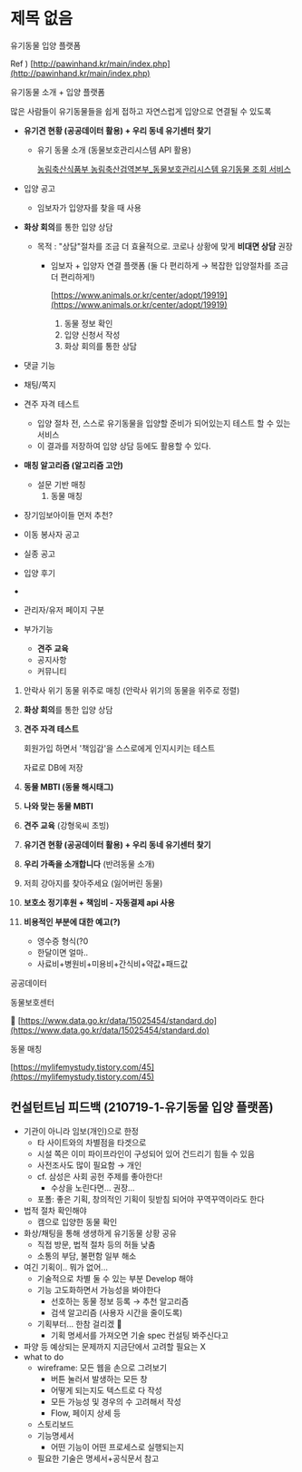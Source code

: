 # 제목 없음

유기동물 입양 플랫폼

Ref ) [http://pawinhand.kr/main/index.php](http://pawinhand.kr/main/index.php)

유기동물 소개 + 입양 플랫폼

많은 사람들이 유기동물들을 쉽게 접하고 자연스럽게 입양으로 연결될 수 있도록

- **유기견 현황 (공공데이터 활용) + 우리 동네 유기센터 찾기**
    - 유기 동물 소개 (동물보호관리시스템 API 활용)

        [농림축산식품부 농림축산검역본부_동물보호관리시스템 유기동물 조회 서비스](https://www.data.go.kr/data/15001096/openapi.do)

- 입양 공고
    - 임보자가 입양자를 찾을 때 사용

- **화상 회의**를 통한 입양 상담
    - 목적 : "상담"절차를 조금 더 효율적으로. 코로나 상황에 맞게 **비대면 상담** 권장
        - 임보자 + 입양자 연결 플랫폼 (둘 다 편리하게 → 복잡한 입양절차를 조금 더 편리하게!)

            [https://www.animals.or.kr/center/adopt/19919](https://www.animals.or.kr/center/adopt/19919)

            1. 동물 정보 확인
            2. 입양 신청서 작성
            3. 화상 회의를 통한 상담
- 댓글 기능
- 채팅/쪽지
- 견주 자격 테스트
    - 입양 절차 전, 스스로 유기동물을 입양할 준비가 되어있는지 테스트 할 수 있는 서비스
    - 이 결과를 저장하여 입양 상담 등에도 활용할 수 있다.

- **매칭 알고리즘 (알고리즘 고안)**
    - 설문 기반 매칭
        1. 동물 매칭

- 장기임보아이들 먼저 추천?
- 이동 봉사자 공고
- 실종 공고
- 입양 후기

- 
- 관리자/유저 페이지  구분

- 부가기능
    - **견주 교육**
    - 공지사항
    - 커뮤니티

1. 안락사 위기 동물 위주로 매칭 (안락사 위기의 동물을 위주로 정렬)
2. **화상 회의**를 통한 입양 상담
3. **견주 자격 테스트**

    회원가입 하면서 '책임감'을 스스로에게 인지시키는 테스트

    자료로 DB에 저장

4. **동물 MBTI (동물 해시태그)**
5. **나와 맞는 동물 MBTI**
6. **견주 교육** (강형욱씨 초빙)
7. **유기견 현황 (공공데이터 활용) + 우리 동네 유기센터 찾기**
8. **우리 가족을 소개합니다** (반려동물 소개)
9. 저희 강아지를 찾아주세요 (잃어버린 동물)
10. **보호소 정기후원 + 책임비 - 자동결제 api 사용**
11. **비용적인 부분에 대한 예고(?)**
    - 영수증 형식(?0
    - 한달이면 얼마..
    - 사료비+병원비+미용비+간식비+약값+패드값

공공데이터

동물보호센터

🚩 [https://www.data.go.kr/data/15025454/standard.do](https://www.data.go.kr/data/15025454/standard.do)

동물 매칭 

[https://mylifemystudy.tistory.com/45](https://mylifemystudy.tistory.com/45)

## 컨설턴트님 피드백 (210719-1-유기동물 입양 플랫폼)

- 기관이 아니라 임보(개인)으로 한정
    - 타 사이트와의 차별점을 타겟으로
    - 시설 쪽은 이미 파이프라인이 구성되어 있어 건드리기 힘들 수 있음
    - 사전조사도 많이 필요함 → 개인
    - cf. 삼성은 사회 공헌 주제를 좋아한다!
        - 수상을 노린다면... 권장...
    - 포폴: 좋은 기획, 창의적인 기획이 뒷받침 되어야 꾸역꾸역이라도 한다
- 법적 절차 확인해야
    - 캠으로 입양한 동물 확인
- 화상/채팅을 통해 생생하게 유기동물 상황 공유
    - 직접 방문, 법적 절차 등의 허들 낮춤
    - 소통의 부담, 불편함 일부 해소
- 여긴 기획이.. 뭐가 없어...
    - 기술적으로 차별 둘 수 있는 부분 Develop 해야
    - 기능 고도화하면서 가능성을 봐야한다
        - 선호하는 동물 정보 등록 → 추천 알고리즘
        - 검색 알고리즘 (사용자 시간을 줄이도록)
    - 기획부터... 한참 걸리겠 🤔
        - 기획 명세서를 가져오면 기술 spec 컨설팅 봐주신다고
- 파양 등 예상되는 문제까지 지금단에서 고려할 필요는 X
- what to do
    - wireframe: 모든 웹을 손으로 그려보기
        - 버튼 눌러서 발생하는 모든 창
        - 어떻게 되는지도 텍스트로 다 작성
        - 모든 가능성 및 경우의 수 고려해서 작성
        - Flow, 페이지 상세 등
    - 스토리보드
    - 기능명세서
        - 어떤 기능이 어떤 프로세스로 실행되는지
    - 필요한 기술은 명세서+공식문서 참고